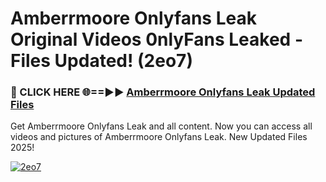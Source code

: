 # Amberrmoore Onlyfans Leak Original Videos 0nlyFans Leaked - Files Updated! (2eo7)

<h3>🔴 CLICK HERE 🌐==►► <a href="https://tinyurl.com/2jnfzry5" rel="nofollow">Amberrmoore Onlyfans Leak Updated Files</a></h3>

Get Amberrmoore Onlyfans Leak and all content. Now you can access all videos and pictures of Amberrmoore Onlyfans Leak. New Updated Files 2025!

[![2eo7](https://i.imgur.com/GyGTBgg.gif)](https://tinyurl.com/2jnfzry5)
